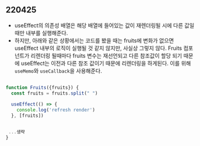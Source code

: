 ## 220425

- useEffect의 의존성 배열은 해당 배열에 들어있는 값이 재렌더링될 시에 다른 값일때만 내부를 실행해준다.
- 하지만, 아래와 같은 상황에서는 코드를 봤을 때는 fruits에 변화가 없으면 useEffect 내부의 로직이 실행될 것 같지 않지만, 사실상 그렇지 않다. Fruits 컴포넌트가 리렌더링 될때마다 fruits 변수는 재선언되고 다른 참조값이 할당 되기 때문에 useEffect는 이전과 다른 참조 값이기 때문에 리렌더링을 하게된다. 이를 위해 `useMemo`와 `useCallback`을 사용해준다.

```javascript

function Fruits({fruits}) {
  const fruits = fruits.split(" ")
  
  useEffect(() => {
    console.log('refresh render')
  }, [fruits])


 ...생략
}


```
